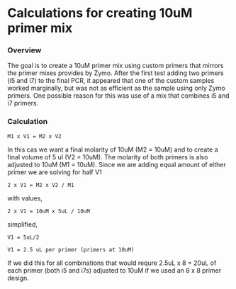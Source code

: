 # Calculations for creating 10uM primer mix

### Overview
The goal is to create a 10uM primer mix using custom primers that mirrors the primer mixes provides by Zymo. After the first test adding two primers (i5 and i7) to the final PCR, it appeared that one of the custom samples worked marginally, but was not as efficient as the sample using only Zymo primers. One possible reason for this was use of a mix that combines i5 and i7 primers.


### Calculation

```
M1 x V1 = M2 x V2

```

In this cas we want a final molarity of 10uM (M2 = 10uM) and to create a final volume of 5 ul (V2 = 10uM). The molarity of both primers is also adjusted to 10uM (M1 = 10uM). Since we are adding equal amount of either primer we are solving for half V1
```
2 x V1 = M2 x V2 / M1
````
with values,
```
2 x V1 = 10uM x 5uL / 10uM
```
simplified,
```
V1 = 5uL/2

V1 = 2.5 uL per primer (primers at 10uM)
```

If we did this for all combinations that would requre 2.5uL x 8 = 20uL of each primer (both i5 and i7s) adjusted to 10uM if we used an 8 x 8 primer design. 
